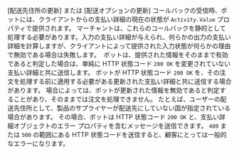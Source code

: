 [配送先住所の更新] または [配送オプションの更新] コールバックの受信時、ボットには、クライアントからの支払い詳細の現在の状態が `Activity.Value` プロパティで提供されます。
マーチャントは、これらのコールバックを静的として処理する必要があります。入力の支払い詳細が与えられ、何らかの出力の支払い詳細を計算しますが、クライアントによって提供された入力状態が何らかの理由で無効である場合は失敗します。 
ボットは、提供された情報をそのままで有効であると判定した場合は、単純に HTTP 状態コード `200 OK` を変更されていない支払い詳細と共に送信します。 ボットが HTTP 状態コード `200 OK` を、その注文を処理する前に適用する必要がある更新された支払い詳細と共に送信する場合があります。 場合によっては、ボットが更新された情報を無効であると判定することがあり、そのままでは注文を処理できません。 たとえば、ユーザーの配送先住所として、製品のサプライヤーが配送先にしていない国が指定されている場合があります。 その場合、ボットは HTTP 状態コード `200 OK` と、支払い詳細オブジェクトのエラー プロパティを含むメッセージを送信できます。 `400` または `500` の範囲にある HTTP 状態コードを送信すると、顧客にとっては一般的なエラーになります。

